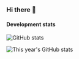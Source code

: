 ### Hi there :wave:

#### Development stats

![GitHub stats](https://github-readme-stats.vercel.app/api?username=muffato&show_icons=true&count_private=true&include_all_commits=true)

![This year's GitHub stats](https://github-readme-stats.vercel.app/api?username=muffato&show_icons=true&count_private=true&hide=stars,prs,issues,contribs&hide_title=true)

